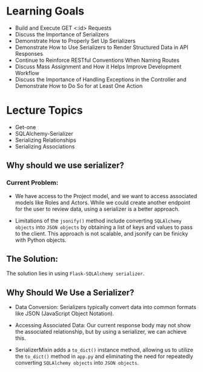 # Learning Goals
- Build and Execute GET <:id> Requests
- Discuss the Importance of Serializers
- Demonstrate How to Properly Set Up Serializers
- Demonstrate How to Use Serializers to Render Structured Data in API Responses
- Continue to Reinforce RESTful Conventions When Naming Routes
- Discuss Mass Assignment and How it Helps Improve Development Workflow
- Discuss the Importance of Handling Exceptions in the Controller and Demonstrate How to Do So for at Least One Action

# Lecture Topics
- Get-one
- SQLAlchemy-Serializer
- Serializing Relationships
- Serializing Associations


## Why should we use serializer?

### Current Problem:
- We have access to the Project model, and we want to access associated models like Roles and Actors. While we could create another endpoint for the user to review data, using a serializer is a better approach.

- Limitations of the `jsonify()` method include converting `SQLAlchemy objects` into `JSON objects` by obtaining a list of keys and values to pass to the client. This approach is not scalable, and jsonify can be finicky with Python objects.

## The Solution:
The solution lies in using `Flask-SQLAlchemy serializer`.

## Why Should We Use a Serializer?
 - Data Conversion: Serializers typically convert data into common formats like JSON (JavaScript Object Notation).
 - Accessing Associated Data: Our current response body may not show the associated relationship, but by using a serializer, we can achieve this.

 - SerializerMixin adds a `to_dict()` instance method, allowing us to utilize the `to_dict()` method in `app.py` and eliminating the need for repeatedly converting `SQLAlchemy objects` into `JSON objects`.